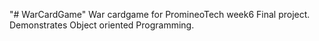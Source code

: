 "# WarCardGame" 
War cardgame for PromineoTech week6 Final project.
Demonstrates  Object oriented Programming.

